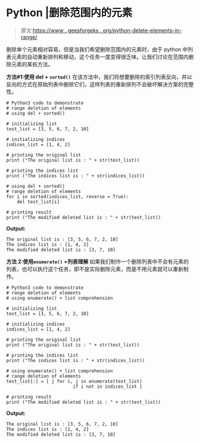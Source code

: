 # Python |删除范围内的元素

> 原文:[https://www . geesforgeks . org/python-delete-elements-in-range/](https://www.geeksforgeeks.org/python-delete-elements-in-range/)

删除单个元素相对容易，但是当我们希望删除范围内的元素时，由于 python 中列表元素的自动重新排列和移动，这个任务一度变得很乏味。让我们讨论在范围内删除元素的某些方法。

**方法#1:使用 del + `sorted()`**
在该方法中，我们将想要删除的索引列表反向，并以反向的方式在原始列表中删除它们，这样列表的重新排列不会破坏解决方案的完整性。

```
# Python3 code to demonstrate
# range deletion of elements 
# using del + sorted()

# initializing list 
test_list = [3, 5, 6, 7, 2, 10]

# initializing indices
indices_list = [1, 4, 2]

# printing the original list
print ("The original list is : " + str(test_list))

# printing the indices list
print ("The indices list is : " + str(indices_list))

# using del + sorted()
# range deletion of elements
for i in sorted(indices_list, reverse = True):
    del test_list[i]

# printing result
print ("The modified deleted list is : " + str(test_list))
```

**Output:**

```
The original list is : [3, 5, 6, 7, 2, 10]
The indices list is : [1, 4, 2]
The modified deleted list is : [3, 7, 10]

```

**方法 2:使用`enumerate()` +列表理解**
如果我们制作一个删除列表中不会有元素的列表，也可以执行这个任务，即不是实际删除元素，而是不用元素就可以重新制作。

```
# Python3 code to demonstrate
# range deletion of elements 
# using enumerate() + list comprehension

# initializing list 
test_list = [3, 5, 6, 7, 2, 10]

# initializing indices
indices_list = [1, 4, 2]

# printing the original list
print ("The original list is : " + str(test_list))

# printing the indices list
print ("The indices list is : " + str(indices_list))

# using enumerate() + list comprehension
# range deletion of elements
test_list[:] = [ j for i, j in enumerate(test_list)
                         if i not in indices_list ]

# printing result
print ("The modified deleted list is : " + str(test_list))
```

**Output:**

```
The original list is : [3, 5, 6, 7, 2, 10]
The indices list is : [1, 4, 2]
The modified deleted list is : [3, 7, 10]

```